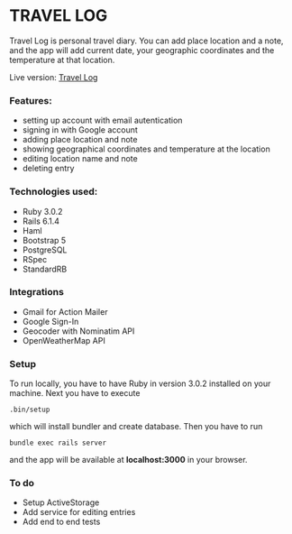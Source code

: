 # TRAVEL LOG
Travel Log is personal travel diary. You can add place location and a note, and the app will add current date, your geographic coordinates and the temperature at that location.

Live version: [Travel Log](https://travellerdiary.herokuapp.com/)

### Features:
- setting up account with email autentication
- signing in with Google account
- adding place location and note
- showing geographical coordinates and temperature at the location
- editing location name and note
- deleting entry

### Technologies used:
* Ruby 3.0.2
* Rails 6.1.4
* Haml
* Bootstrap 5
* PostgreSQL
* RSpec
* StandardRB

### Integrations
* Gmail for Action Mailer
* Google Sign-In
* Geocoder with Nominatim API
* OpenWeatherMap API

### Setup

To run locally, you have to have Ruby in version 3.0.2 installed on your machine.
Next you have to execute 
```
.bin/setup
```
which will install bundler and create database. 
Then you have to run 
```
bundle exec rails server
```
and the app will be available at __localhost:3000__ in your browser.

### To do

* Setup ActiveStorage
* Add service for editing entries
* Add end to end tests